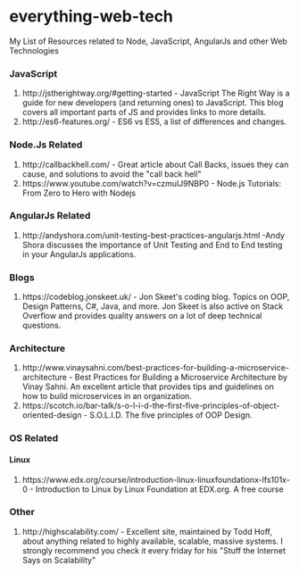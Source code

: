 # everything-web-tech
My List of Resources related to Node, JavaScript, AngularJs and other Web Technologies


<h3>JavaScript</h3>
<ol> 
<li>http://jstherightway.org/#getting-started - JavaScript The Right Way is a guide for new developers (and returning ones) to JavaScript. This blog covers all important parts of JS and provides links to more details.</li>
<li>http://es6-features.org/ - ES6 vs ES5, a list of differences and changes. </li>
</ol>

<h3>Node.Js Related</h3>
<ol> 
<li>http://callbackhell.com/ - Great article about Call Backs, issues they can cause, and solutions to avoid the "call back hell"</li>
<li>https://www.youtube.com/watch?v=czmulJ9NBP0 - Node.js Tutorials: From Zero to Hero with Nodejs</li>
</ol>

<h3>AngularJs Related</h3>
<ol> 
<li>http://andyshora.com/unit-testing-best-practices-angularjs.html -Andy Shora discusses the importance of Unit Testing and End to End testing in your AngularJs applications.</li></ol>

<h3>Blogs</h3>
<ol> 
<li>https://codeblog.jonskeet.uk/ - Jon Skeet's coding blog. Topics on OOP, Design Patterns, C#, Java, and more. Jon Skeet is also active on Stack Overflow and provides quality answers on a lot of deep technical questions.</li></ol>

<h3>Architecture</h3>
<ol> 
<li>http://www.vinaysahni.com/best-practices-for-building-a-microservice-architecture - Best Practices for Building a Microservice Architecture by Vinay Sahni. An excellent article that provides tips and guidelines on how to build microservices in an organization.</li>

<li>https://scotch.io/bar-talk/s-o-l-i-d-the-first-five-principles-of-object-oriented-design - S.O.L.I.D. The five principles of OOP Design.</li>
</ol>

<h3>OS Related</h3>
<h4>Linux</h4>
<ol> 
<li>https://www.edx.org/course/introduction-linux-linuxfoundationx-lfs101x-0 - Introduction to Linux by Linux Foundation at EDX.org.  A free course</li></ol>


<h3>Other</h3>
<ol> 
<li>http://highscalability.com/ - Excellent site, maintained by Todd Hoff, about anything related to highly available, scalable, massive systems. I strongly recommend you check it  every friday for his "Stuff the Internet Says on Scalability"</li></ol>
